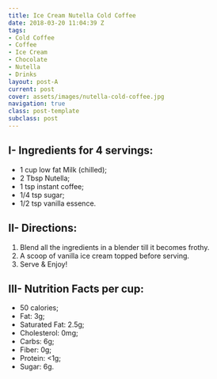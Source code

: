 ```yaml
---
title: Ice Cream Nutella Cold Coffee
date: 2018-03-20 11:04:39 Z
tags:
- Cold Coffee
- Coffee
- Ice Cream
- Chocolate
- Nutella
- Drinks
layout: post-A
current: post
cover: assets/images/nutella-cold-coffee.jpg
navigation: true
class: post-template
subclass: post
---
```


## I- Ingredients for 4 servings:

* 1 cup low fat Milk (chilled);
* 2 Tbsp Nutella;
* 1 tsp instant coffee;
* 1/4 tsp sugar;
* 1/2 tsp vanilla essence.

## II- Directions:

1. Blend all the ingredients in a blender till it becomes frothy.
1. A scoop of vanilla ice cream topped before serving.
1. Serve & Enjoy!

## III- Nutrition Facts per cup:

* 50 calories;
* Fat: 3g;
* Saturated Fat: 2.5g;
* Cholesterol: 0mg;
* Carbs: 6g;
* Fiber: 0g;
* Protein: <1g;
* Sugar: 6g.